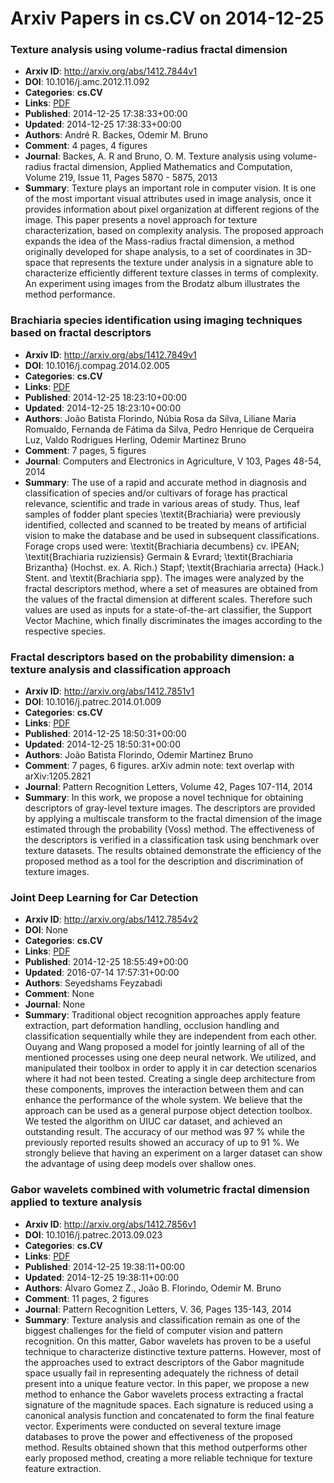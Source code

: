 # Arxiv Papers in cs.CV on 2014-12-25
### Texture analysis using volume-radius fractal dimension
- **Arxiv ID**: http://arxiv.org/abs/1412.7844v1
- **DOI**: 10.1016/j.amc.2012.11.092
- **Categories**: **cs.CV**
- **Links**: [PDF](http://arxiv.org/pdf/1412.7844v1)
- **Published**: 2014-12-25 17:38:33+00:00
- **Updated**: 2014-12-25 17:38:33+00:00
- **Authors**: André R. Backes, Odemir M. Bruno
- **Comment**: 4 pages, 4 figures
- **Journal**: Backes, A. R and Bruno, O. M. Texture analysis using volume-radius
  fractal dimension, Applied Mathematics and Computation, Volume 219, Issue 11,
  Pages 5870 - 5875, 2013
- **Summary**: Texture plays an important role in computer vision. It is one of the most important visual attributes used in image analysis, once it provides information about pixel organization at different regions of the image. This paper presents a novel approach for texture characterization, based on complexity analysis. The proposed approach expands the idea of the Mass-radius fractal dimension, a method originally developed for shape analysis, to a set of coordinates in 3D-space that represents the texture under analysis in a signature able to characterize efficiently different texture classes in terms of complexity. An experiment using images from the Brodatz album illustrates the method performance.



### Brachiaria species identification using imaging techniques based on fractal descriptors
- **Arxiv ID**: http://arxiv.org/abs/1412.7849v1
- **DOI**: 10.1016/j.compag.2014.02.005
- **Categories**: **cs.CV**
- **Links**: [PDF](http://arxiv.org/pdf/1412.7849v1)
- **Published**: 2014-12-25 18:23:10+00:00
- **Updated**: 2014-12-25 18:23:10+00:00
- **Authors**: João Batista Florindo, Núbia Rosa da Silva, Liliane Maria Romualdo, Fernanda de Fátima da Silva, Pedro Henrique de Cerqueira Luz, Valdo Rodrigues Herling, Odemir Martinez Bruno
- **Comment**: 7 pages, 5 figures
- **Journal**: Computers and Electronics in Agriculture, V 103, Pages 48-54, 2014
- **Summary**: The use of a rapid and accurate method in diagnosis and classification of species and/or cultivars of forage has practical relevance, scientific and trade in various areas of study. Thus, leaf samples of fodder plant species \textit{Brachiaria} were previously identified, collected and scanned to be treated by means of artificial vision to make the database and be used in subsequent classifications. Forage crops used were: \textit{Brachiaria decumbens} cv. IPEAN; \textit{Brachiaria ruziziensis} Germain \& Evrard; \textit{Brachiaria Brizantha} (Hochst. ex. A. Rich.) Stapf; \textit{Brachiaria arrecta} (Hack.) Stent. and \textit{Brachiaria spp}. The images were analyzed by the fractal descriptors method, where a set of measures are obtained from the values of the fractal dimension at different scales. Therefore such values are used as inputs for a state-of-the-art classifier, the Support Vector Machine, which finally discriminates the images according to the respective species.



### Fractal descriptors based on the probability dimension: a texture analysis and classification approach
- **Arxiv ID**: http://arxiv.org/abs/1412.7851v1
- **DOI**: 10.1016/j.patrec.2014.01.009
- **Categories**: **cs.CV**
- **Links**: [PDF](http://arxiv.org/pdf/1412.7851v1)
- **Published**: 2014-12-25 18:50:31+00:00
- **Updated**: 2014-12-25 18:50:31+00:00
- **Authors**: João Batista Florindo, Odemir Martinez Bruno
- **Comment**: 7 pages, 6 figures. arXiv admin note: text overlap with
  arXiv:1205.2821
- **Journal**: Pattern Recognition Letters, Volume 42, Pages 107-114, 2014
- **Summary**: In this work, we propose a novel technique for obtaining descriptors of gray-level texture images. The descriptors are provided by applying a multiscale transform to the fractal dimension of the image estimated through the probability (Voss) method. The effectiveness of the descriptors is verified in a classification task using benchmark over texture datasets. The results obtained demonstrate the efficiency of the proposed method as a tool for the description and discrimination of texture images.



### Joint Deep Learning for Car Detection
- **Arxiv ID**: http://arxiv.org/abs/1412.7854v2
- **DOI**: None
- **Categories**: **cs.CV**
- **Links**: [PDF](http://arxiv.org/pdf/1412.7854v2)
- **Published**: 2014-12-25 18:55:49+00:00
- **Updated**: 2016-07-14 17:57:31+00:00
- **Authors**: Seyedshams Feyzabadi
- **Comment**: None
- **Journal**: None
- **Summary**: Traditional object recognition approaches apply feature extraction, part deformation handling, occlusion handling and classification sequentially while they are independent from each other. Ouyang and Wang proposed a model for jointly learning of all of the mentioned processes using one deep neural network. We utilized, and manipulated their toolbox in order to apply it in car detection scenarios where it had not been tested. Creating a single deep architecture from these components, improves the interaction between them and can enhance the performance of the whole system. We believe that the approach can be used as a general purpose object detection toolbox. We tested the algorithm on UIUC car dataset, and achieved an outstanding result. The accuracy of our method was 97 % while the previously reported results showed an accuracy of up to 91 %. We strongly believe that having an experiment on a larger dataset can show the advantage of using deep models over shallow ones.



### Gabor wavelets combined with volumetric fractal dimension applied to texture analysis
- **Arxiv ID**: http://arxiv.org/abs/1412.7856v1
- **DOI**: 10.1016/j.patrec.2013.09.023
- **Categories**: **cs.CV**
- **Links**: [PDF](http://arxiv.org/pdf/1412.7856v1)
- **Published**: 2014-12-25 19:38:11+00:00
- **Updated**: 2014-12-25 19:38:11+00:00
- **Authors**: Álvaro Gomez Z., João B. Florindo, Odemir M. Bruno
- **Comment**: 11 pages, 2 figures
- **Journal**: Pattern Recognition Letters, V. 36, Pages 135-143, 2014
- **Summary**: Texture analysis and classification remain as one of the biggest challenges for the field of computer vision and pattern recognition. On this matter, Gabor wavelets has proven to be a useful technique to characterize distinctive texture patterns. However, most of the approaches used to extract descriptors of the Gabor magnitude space usually fail in representing adequately the richness of detail present into a unique feature vector. In this paper, we propose a new method to enhance the Gabor wavelets process extracting a fractal signature of the magnitude spaces. Each signature is reduced using a canonical analysis function and concatenated to form the final feature vector. Experiments were conducted on several texture image databases to prove the power and effectiveness of the proposed method. Results obtained shown that this method outperforms other early proposed method, creating a more reliable technique for texture feature extraction.



